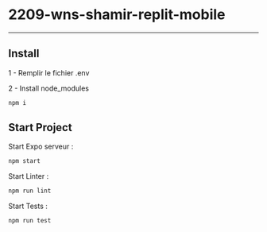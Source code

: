 # 2209-wns-shamir-replit-mobile
---
## Install
1 - Remplir le fichier .env

2 - Install node_modules

```bash
npm i
```

## Start Project

Start Expo serveur :
```bash
npm start 
```

Start Linter :
```bash
npm run lint 
```

Start Tests : 
```bash
npm run test 
```